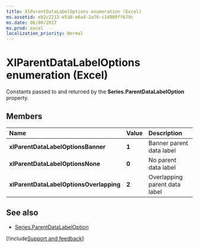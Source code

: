 ```yaml
---
title: XlParentDataLabelOptions enumeration (Excel)
ms.assetid: eb2c2212-e538-e6a4-2a76-c14808ff679c
ms.date: 06/08/2017
ms.prod: excel
localization_priority: Normal
---
```



# XlParentDataLabelOptions enumeration (Excel)

Constants passed to and returned by the **Series.ParentDataLabelOption** property.

## Members

|Name|Value|Description|
|:-----|:-----|:-----|
| **xlParentDataLabelOptionsBanner**| **1**| Banner parent data label |
| **xlParentDataLabelOptionsNone**| **0**| No parent data label |
| **xlParentDataLabelOptionsOverlapping**| **2**| Overlapping parent data label |

## See also

- [Series.ParentDataLabelOption](Excel.series.parentdatalabeloption.md)

[!include[Support and feedback](~/includes/feedback-boilerplate.md)]
